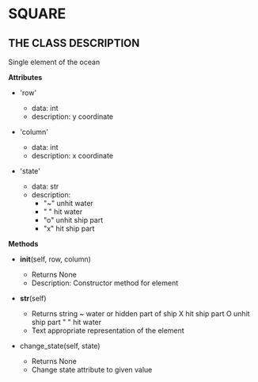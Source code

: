 # SQUARE

## THE CLASS DESCRIPTION

Single element of the ocean

__Attributes__
* 'row'
  - data: int
  - description: y coordinate

* 'column'
  - data: int
  - description: x coordinate

* 'state'
  - data: str
  - description:
    - "~" unhit water
    - " " hit water
    - "o" unhit ship part
    - "x" hit ship part

__Methods__
* __init__(self, row, column)
  - Returns None
  - Description: Constructor method for element

* __str__(self)
  - Returns string
    ~ water or hidden part of ship
    X hit ship part
    O unhit ship part
   " " hit water
  - Text appropriate representation of the element

* change_state(self, state)
  - Returns None
  - Change state attribute to given value
